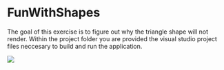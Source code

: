 # FunWithShapes

The goal of this exercise is to figure out why the triangle shape will not render. Within the project folder you are provided the visual studio project files neccesary to build and run the application.

<img src='https://iblogcode.azurewebsites.net/wp-content/uploads/2019/04/ShapesSS.png' />
